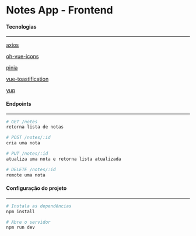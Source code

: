 # Notes App - Frontend

#### Tecnologias

---

[axios](https://github.com/axios/axios)

[oh-vue-icons](https://github.com/Renovamen/oh-vue-icons)

[pinia](https://github.com/vuejs/pinia)

[vue-toastification](https://github.com/Maronato/vue-toastification)

[yup](https://github.com/jquense/yup)



#### Endpoints
---
```sh
# GET /notes
retorna lista de notas

# POST /notes/:id
cria uma nota

# PUT /notes/:id
atualiza uma nota e retorna lista atualizada

# DELETE /notes/:id
remote uma nota
```



#### Configuração do projeto

---
```sh
# Instala as dependências
npm install

# Abre o servidor
npm run dev
```
